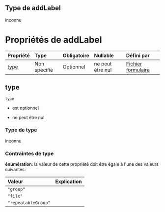 ## Type de addLabel

inconnu

# Propriétés de addLabel

| Propriété     | Type         | Obligatoire | Nullable         | Défini par                                                                                                                                                                                  |
| :------------ | :----------- | :---------- | :--------------- | :------------------------------------------------------------------------------------------------------------------------------------------------------------------------------------------ |
| [type](#type) | Non spécifié | Optionnel   | ne peut être nul | [Fichier formulaire](frw-definitions-composant-interaction-dependencies-addlabel-properties-type.md "schemas/form#/definitions/ComposantInteraction/dependencies/addLabel/properties/type") |

## type



`type`

*   est optionnel

*   ne peut être nul

### Type de type

inconnu

### Contraintes de type

**énumération**: la valeur de cette propriété doit être égale à l'une des valeurs suivantes:

| Valeur              | Explication |
| :------------------ | :---------- |
| `"group"`           |             |
| `"file"`            |             |
| `"repeatableGroup"` |             |
